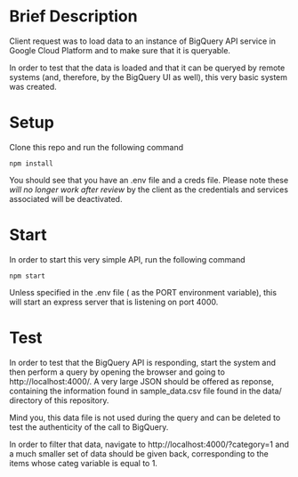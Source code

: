 # Brief Description

Client request was to load data to an instance of BigQuery API service in Google Cloud Platform and to make sure that it is queryable.

In order to test that the data is loaded and that it can be queryed by remote systems (and, therefore, by the BigQuery UI as well), this very basic system was created.

# Setup

Clone this repo and run the following command

````
npm install
````
You should see that you have an .env file and a creds file. Please note these _will no longer work after review_ by the client as the credentials and services associated will be deactivated.

# Start

In order to start this very simple API, run the following command

````
npm start
````

Unless specified in the .env file ( as the PORT environment variable), this will start an express server that is listening on port 4000. 

# Test

In order to test that the BigQuery API is responding, start the system and then perform a query by opening the browser and going to http://localhost:4000/. A very large JSON should be offered as reponse, containing the information found in sample_data.csv file found in the data/ directory of this repository.

Mind you, this data file is not used during the query and can be deleted to test the authenticity of the call to BigQuery.

In order to filter that data, navigate to http://localhost:4000/?category=1 and a much smaller set of data should be given back, corresponding to the items whose categ variable is equal to 1.

